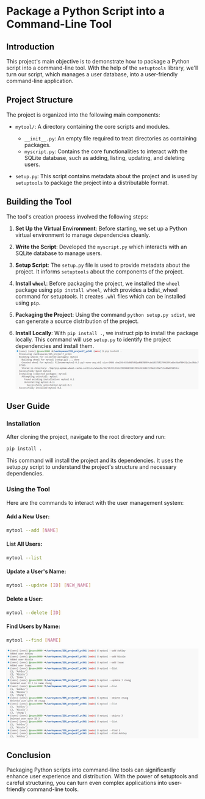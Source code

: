 # Package a Python Script into a Command-Line Tool

## Introduction

This project's main objective is to demonstrate how to package a Python script into a command-line tool. With the help of the `setuptools` library, we'll turn our script, which manages a user database, into a user-friendly command-line application.

## Project Structure

The project is organized into the following main components:

- `mytool/`: A directory containing the core scripts and modules.
  - `__init__.py`: An empty file required to treat directories as containing packages.
  - `myscript.py`: Contains the core functionalities to interact with the SQLite database, such as adding, listing, updating, and deleting users.

- `setup.py`: This script contains metadata about the project and is used by `setuptools` to package the project into a distributable format.

## Building the Tool

The tool's creation process involved the following steps:

1. **Set Up the Virtual Environment**: Before starting, we set up a Python virtual environment to manage dependencies cleanly.

2. **Write the Script**: Developed the `myscript.py` which interacts with an SQLite database to manage users.

3. **Setup Script**: The `setup.py` file is used to provide metadata about the project. It informs `setuptools` about the components of the project.

4. **Install `wheel`**: Before packaging the project, we installed the `wheel` package using `pip install wheel`, which provides a bdist_wheel command for setuptools. It creates `.whl` files which can be installed using `pip`.

5. **Packaging the Project**: Using the command `python setup.py sdist`, we can generate a source distribution of the project.

6. **Install Locally**: With `pip install .`, we instruct pip to install the package locally. This command will use `setup.py` to identify the project dependencies and install them.
![Alt text](images/install.PNG)

## User Guide

### Installation

After cloning the project, navigate to the root directory and run:

```bash
pip install .
```

This command will install the project and its dependencies. It uses the setup.py script to understand the project's structure and necessary dependencies.

### Using the Tool

Here are the commands to interact with the user management system:

#### Add a New User:

```bash
mytool --add [NAME]
```

#### List All Users:

```bash
mytool --list
```

#### Update a User's Name:

```bash
mytool --update [ID] [NEW_NAME]
```

#### Delete a User:

```bash
mytool --delete [ID]
```

#### Find Users by Name:

```bash
mytool --find [NAME]
```
![Alt text](image.png)

## Conclusion

Packaging Python scripts into command-line tools can significantly enhance user experience and distribution. With the power of setuptools and careful structuring, you can turn even complex applications into user-friendly command-line tools.
